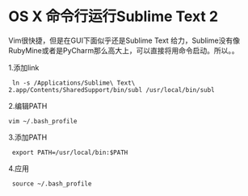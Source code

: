 # OS X 命令行运行Sublime Text 2

Vim很快捷，但是在GUI下面似乎还是Sublime Text 给力，Sublime没有像RubyMine或者是PyCharm那么高大上，可以直接将用命令启动。所以。。 

1.添加link 
    
     ln -s /Applications/Sublime\ Text\ 2.app/Contents/SharedSupport/bin/subl /usr/local/bin/subl
    

2.编辑PATH 
    
    vim ~/.bash_profile
    

3.添加PATH 
    
     export PATH=/usr/local/bin:$PATH
    

4.应用 
    
     source ~/.bash_profile
    
